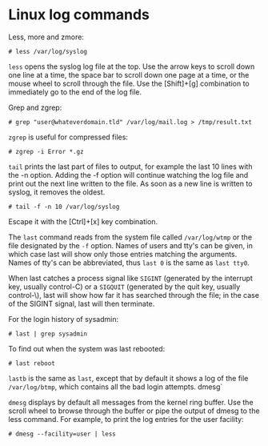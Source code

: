 # Linux log commands

Less, more and zmore:

    # less /var/log/syslog

`less` opens the syslog log file at the top. Use the arrow keys to scroll down one line at a time, the space bar to scroll down one page at a time, or the mouse wheel to scroll through the file. Use the \[Shift]+\[g] combination to immediately go to the end of the log file.

Grep and zgrep:

    # grep "user@whateverdomain.tld" /var/log/mail.log > /tmp/result.txt

`zgrep` is useful for compressed files:

    # zgrep -i Error *.gz

`tail` prints the last part of files to output, for example the last 10 lines with the -n option. Adding the -f option will continue watching the log file and print out the next line written to the file. As soon as a new line is written to syslog, it removes the oldest.

    # tail -f -n 10 /var/log/syslog

Escape it with the \[Ctrl]+\[x] key combination.

The `last` command reads from the system file called `/var/log/wtmp` or the file designated by the `-f` option. Names of users and tty's can be given, in which case last will show only those entries matching the arguments. Names of tty's can be abbreviated, thus `last 0` is the same as `last tty0`.

When last catches a process signal like `SIGINT` (generated by the interrupt key, usually control-C) or a `SIGQUIT` (generated by the quit key, usually control-\\), last will show how far it has searched through the file; in the case of the SIGINT signal, last will then terminate.

For the login history of sysadmin:

    # last | grep sysadmin

To find out when the system was last rebooted:

    # last reboot

`lastb` is the same as `last`, except that by default it shows a log of the file `/var/log/btmp`, which contains all the bad login attempts.
dmesg`

`dmesg` displays by default all messages from the kernel ring buffer. Use the scroll wheel to browse through the buffer or pipe the output of dmesg to the less command. For example, to print the log entries for the user facility:

    # dmesg --facility=user | less

